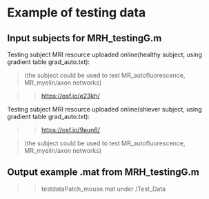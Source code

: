 # Example of testing data
## Input subjects for MRH_testingG.m
Testing subject MRI resource uploaded online(healthy subject, using gradient table grad_auto.txt):
> (the subject could be used to test MR_autofluorescence, MR_myelin/axon networks)

>> https://osf.io/e23kh/

Testing subject MRI resource uploaded online(shiever subject, using gradient table grad_auto.txt):
>> https://osf.io/9aun6/

> (the subject could be used to test MR_autofluorescence, MR_myelin/axon networks)

## Output example .mat from MRH_testingG.m
>> testdataPatch_mouse.mat under /Test_Data
